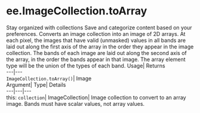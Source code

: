  
#  ee.ImageCollection.toArray 
Stay organized with collections  Save and categorize content based on your preferences. 
Converts an image collection into an image of 2D arrays. At each pixel, the images that have valid (unmasked) values in all bands are laid out along the first axis of the array in the order they appear in the image collection. The bands of each image are laid out along the second axis of the array, in the order the bands appear in that image. The array element type will be the union of the types of each band. Usage| Returns  
---|---  
`ImageCollection.toArray()`| Image  
Argument| Type| Details  
---|---|---  
this: `collection`| ImageCollection| Image collection to convert to an array image. Bands must have scalar values, not array values.  
